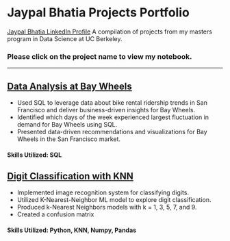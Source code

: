# Jaypal Bhatia Projects Portfolio
[Jaypal Bhatia LinkedIn Profile](https://www.linkedin.com/in/jaypal-bhatia/)
A compilation of projects from my masters program in Data Science at UC Berkeley.
### Please click on the project name to view my notebook.


----------------------------------------------------------------------------------------------------------------------

## [Data Analysis at Bay Wheels](https://github.com/jaypal-bhatia/jaypalprojects/blob/main/Project%20Notebooks/Jaypal_SQL%20Project.ipynb)

* Used SQL to leverage data about bike rental ridership trends in San Francisco and deliver business-driven insights for Bay Wheels. 
* Identified which days of the week experienced largest fluctuation in demand for Bay Wheels using SQL. 
* Presented data-driven recommendations and visualizations for Bay Wheels in the San Francisco market. 

#### Skills Utilized: SQL

## [Digit Classification with KNN](https://github.com/jaypal-bhatia/jaypalprojects/blob/main/Project%20Notebooks/Jaypal_MLwithKNN.ipynb)

* Implemented image recognition system for classifying digits.
* Utilized K-Nearest-Neighbor ML model to explore digit classification.
* Produced k-Nearest Neighbors models with k = 1, 3, 5, 7, and 9.
* Created a confusion matrix 

#### Skills Utilized: Python, KNN, Numpy, Pandas

